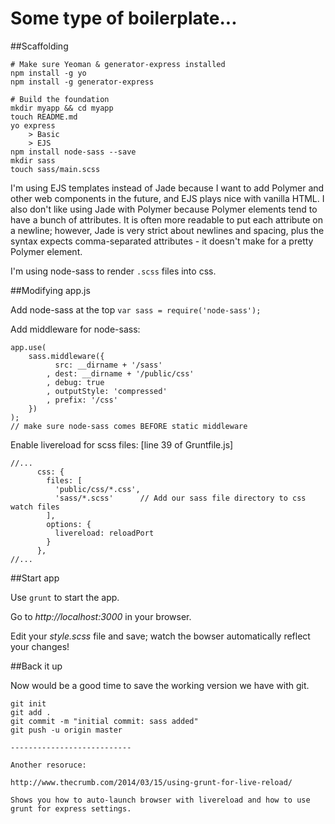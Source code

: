 Some type of boilerplate...
===========================

##Scaffolding

```
# Make sure Yeoman & generator-express installed
npm install -g yo
npm install -g generator-express

# Build the foundation
mkdir myapp && cd myapp
touch README.md
yo express
    > Basic
    > EJS
npm install node-sass --save
mkdir sass
touch sass/main.scss
```

I'm using EJS templates instead of Jade because I want to add Polymer and other web components in the future, and EJS plays nice with vanilla HTML. I also don't like using Jade with Polymer because Polymer elements tend to have a bunch of attributes. It is often more readable to put each attribute on a newline; however, Jade is very strict about newlines and spacing, plus the syntax expects comma-separated attributes - it doesn't make for a pretty Polymer element.

I'm using node-sass to render `.scss` files into css.

##Modifying app.js

Add node-sass at the top `var sass = require('node-sass');`

Add middleware for node-sass:
```
app.use(
    sass.middleware({
          src: __dirname + '/sass'
        , dest: __dirname + '/public/css'
        , debug: true
        , outputStyle: 'compressed'
        , prefix: '/css'
    })
);
// make sure node-sass comes BEFORE static middleware
```

Enable livereload for scss files: [line 39 of Gruntfile.js]
```
//...
      css: {
        files: [
          'public/css/*.css',
          'sass/*.scss'      // Add our sass file directory to css watch files
        ],
        options: {
          livereload: reloadPort
        }
      },
//...
```

##Start app

Use `grunt` to start the app.

Go to _http://localhost:3000_ in your browser.

Edit your _style.scss_ file and save; watch the bowser automatically reflect your changes!

##Back it up

Now would be a good time to save the working version we have with git.

```
git init
git add .
git commit -m "initial commit: sass added"
git push -u origin master

---------------------------

Another resoruce:

http://www.thecrumb.com/2014/03/15/using-grunt-for-live-reload/

Shows you how to auto-launch browser with livereload and how to use grunt for express settings.
